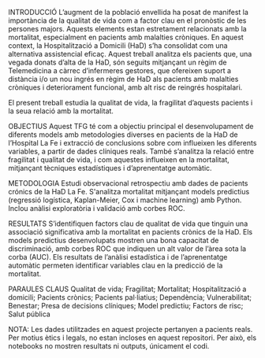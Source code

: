 INTRODUCCIÓ
L’augment de la població envellida ha posat de manifest la importància de la qualitat de vida com a factor clau en el pronòstic de les persones majors. Aquests elements estan estretament relacionats amb la mortalitat, especialment en pacients amb malalties cròniques. En aquest context, la Hospitalització a Domicili (HaD) s’ha consolidat com una alternativa assistencial eficaç. Aquest treball analitza els pacients que, una vegada donats d’alta de la HaD, són seguits mitjançant un règim de Telemedicina a càrrec d’infermeres gestores, que ofereixen suport a distància i/o un nou ingrés en règim de HaD als pacients amb malalties cròniques i deteriorament funcional, amb alt risc de reingrés hospitalari.

El present treball estudia la qualitat de vida, la fragilitat d’aquests pacients i la seua relació amb la mortalitat.

OBJECTIUS 
Aquest TFG té com a objectiu principal el desenvolupament de diferents models amb metodologies diverses en pacients de la HaD de l’Hospital La Fe i extracció de conclusions sobre com influeixen les diferents variables, a partir de dades clíniques reals. També s’analitza la relació entre fragilitat i qualitat de vida, i com aquestes influeixen en la mortalitat, mitjançant tècniques estadístiques i d’aprenentatge automàtic.

METODOLOGIA 
Estudi observacional retrospectiu amb dades de pacients crónics de la HaD La Fe. S'analitza mortalitat mitjançant models predictius (regressió logística, Kaplan-Meier, Cox i machine learning) amb Python. Inclou anàlisi exploratòria i validació amb corbes ROC.

RESULTATS
S’identifiquen factors clau de qualitat de vida que tinguin una associació significativa amb la mortalitat en pacients crònics de la HaD. Els models predictius desenvolupats mostren una bona capacitat de discriminació, amb corbes ROC que indiquen un alt valor de l’àrea sota la corba (AUC). Els resultats de l’anàlisi estadística i de l’aprenentatge automàtic permeten identificar variables clau en la predicció de la mortalitat.

PARAULES CLAUS 
Qualitat de vida; Fragilitat; Mortalitat; Hospitalització a domicili; Pacients crònics; Pacients pal·liatius; Dependència; Vulnerabilitat; Benestar; Presa de decisions clíniques; Model predictiu; Factors de risc; Salut pública


NOTA:
Les dades utilitzades en aquest projecte pertanyen a pacients reals. Per motius ètics i legals, no estan incloses en aquest repositori. Per això, els notebooks no mostren resultats ni outputs, únicament el codi.
